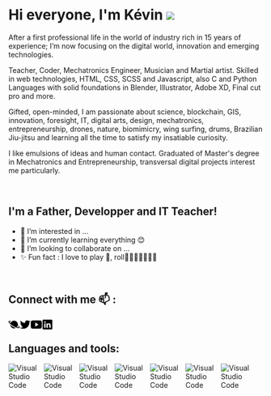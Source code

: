 # Hi everyone, I'm Kévin <img src="https://media.giphy.com/media/hvRJCLFzcasrR4ia7z/giphy.gif" width="50px">
After a first professional life in the world of industry rich in 15 years of experience; I’m now focusing on the digital world, innovation and emerging technologies. 

Teacher, Coder, Mechatronics Engineer, Musician and Martial artist. Skilled in web technologies, HTML, CSS, SCSS and Javascript, also C and Python Languages with solid foundations in Blender, Illustrator, Adobe XD, Final cut pro and more. 

Gifted, open-minded, I am passionate about science, blockchain, GIS, innovation, foresight, IT, digital arts, design, mechatronics, entrepreneurship, drones, nature, biomimicry, wing surfing, drums, Brazilian Jiu-jitsu and learning all the time to satisfy my insatiable curiosity. 

I like emulsions of ideas and human contact.
Graduated of Master's degree in Mechatronics and Entrepreneurship, transversal digital projects interest me particularly.

<br>

## I'm a Father, Developper and IT Teacher!
- 👀 I’m interested in ...
- 🌱 I’m currently learning everything 😊
- 💞️ I’m looking to collaborate on ...
- ✨ Fun fact : I love to play 🥁, roll🥋🏄‍♂️🎣🌊⛵🐶

<br>

## Connect with me 📫 :
[<img align="left" alt="Kevin | Website" width="22px" src="https://github.com/ionic-team/ionicons/blob/master/src/svg/planet-sharp.svg" />][website]
[<img align="left" alt="Kevin | Twitter" width="22px" src="https://github.com/ionic-team/ionicons/blob/master/src/svg/logo-twitter.svg" />][twitter]
[<img align="left" alt="Kevin | Youtube" width="22px" src="https://github.com/ionic-team/ionicons/blob/master/src/svg/logo-youtube.svg" />][youtube]
[<img align="left" alt="Kevin | Linkedin" width="22px" src="https://github.com/ionic-team/ionicons/blob/master/src/svg/logo-linkedin.svg" />][linkedin]

<br>

## Languages and tools:
[<img align="left" alt="Visual Studio Code"  width="70px" src="https://github.com/JoshDanielWalker/Tech-SVG-Icons/blob/master/visual-studio-code.svg" />][website]
[<img align="left" alt="Visual Studio Code"  width="70px" src="https://github.com/JoshDanielWalker/Tech-SVG-Icons/blob/master/atom.svg" />][website]
[<img align="left" alt="Visual Studio Code"  width="70px" src="https://github.com/JoshDanielWalker/Tech-SVG-Icons/blob/master/codepen.svg" />][website]
[<img align="left" alt="Visual Studio Code"  width="70px" src="https://github.com/JoshDanielWalker/Tech-SVG-Icons/blob/master/css.svg" />][website]
[<img align="left" alt="Visual Studio Code"  width="70px" src="https://github.com/JoshDanielWalker/Tech-SVG-Icons/blob/master/npm.svg" />][website]
[<img align="left" alt="Visual Studio Code"  width="70px" src="https://github.com/JoshDanielWalker/Tech-SVG-Icons/blob/master/nodejs.svg" />][website]
[<img align="left" alt="Visual Studio Code"  width="70px" src="https://github.com/JoshDanielWalker/Tech-SVG-Icons/blob/master/arduino.svg" />][website]

<br>

[website]:#
[twitter]: https://twitter.com
[youtube]: https://youtube.com
[linkedin]: https://linkedin.com
